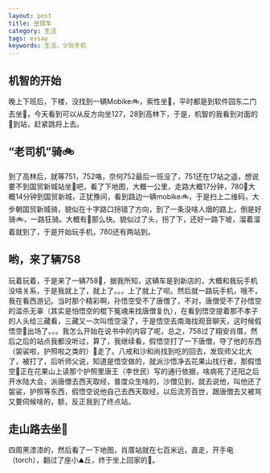 ```yaml
---
layout: post
title: 坐错车
category: 生活
tags: essay
keywords: 生活，少玩手机
---
```


##  机智的开始

晚上下班后，下楼，没找到一辆Mobike🚲，索性坐🚌，平时都是到软件园东二门去坐🚌，今天看到可以从反方向坐127，28到高林下，于是，机智的我看到对面的🚌到站，赶紧跳将上去。


## “老司机”骑🚲

到了高林后，就等751，752咯，奈何752最后一班没了，751还在17站之遥，想说要不到国贸新城站坐🚌吧，看了下地图，大概一公里，走路大概17分钟，780🚌大概14分钟到国贸新城，正犹豫间，看到路边一辆mobike🚲，于是扫上二维码，大步朝国贸新城骑，貌似在十字路口拐错了方向，到了一条没啥人烟的路上，倒是好骑🚲，一路狂骑。大概有🚀那么快。貌似过了头，拐了下，还好一路下坡，溜着溜着就到了，于是开始玩手机，780还有两站到。

## 哟，来了辆758

玩着玩着，于是来了一辆758🚌，据我所知，这辆车是到新店的，大概和我玩手机没啥关系，于是我就上了，就上了。。。上了就上了呗。然后就一路玩手机，哦不，我在看西游记。当时那个精彩啊，孙悟空受不了唐僧了，不对，唐僧受不了孙悟空的滥杀无辜（其实是怕悟空的棍下冤魂来找唐僧复仇），在看到悟空提着那不孝子的人头给三藏看，三藏又一次叫悟空滚了，于是悟空去南海找观音聊天，这时候假悟空🐒出场了。。。我怎么开始在说书中的内容了呢，总之，758过了翔安肖厝，然后之后的站点我都没听过，算了，我继续看，假悟空打了一下唐僧，夺了他的东西（袈裟啦，护照啦之类的）🏃走了。八戒和沙和尚找到吃的回去，发现师父北大了，被打了，后听师父说，知道是悟空做的，就派沙悟净去花果山找行者，那假悟空🐒正在花果山上读那个护照里唐王（李世民）写的通行依据，啥病死了还阳之后开水陆大会，派唐僧去西天取经，普度众生啥的，沙僧见到，就去说他，叫他还了袈裟，护照等东西，假悟空说他自己去西天取经，以后流芳百世，跟唐僧去又被骂又要伺候啥的，额，反正我到了终点站。

## 走山路去坐🚌

四周黑漆漆的，然后看了一下地图，肖厝站就在七百米远，直走，开手电（torch），翻过了座小⛰丘，终于坐上回家的🚌。







